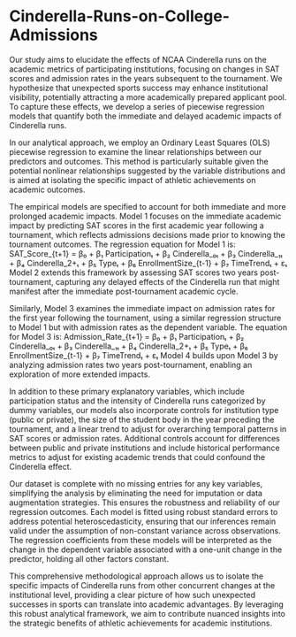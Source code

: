 # Cinderella-Runs-on-College-Admissions
Our study aims to elucidate the effects of NCAA Cinderella runs on the academic metrics of participating institutions, focusing on changes in SAT scores and admission rates in the years subsequent to the tournament. We hypothesize that unexpected sports success may enhance institutional visibility, potentially attracting a more academically prepared applicant pool. To capture these effects, we develop a series of piecewise regression models that quantify both the immediate and delayed academic impacts of Cinderella runs.

In our analytical approach, we employ an Ordinary Least Squares (OLS) piecewise regression to examine the linear relationships between our predictors and outcomes. This method is particularly suitable given the potential nonlinear relationships suggested by the variable distributions and is aimed at isolating the specific impact of athletic achievements on academic outcomes.

The empirical models are specified to account for both immediate and more prolonged academic impacts. Model 1 focuses on the immediate academic impact by predicting SAT scores in the first academic year following a tournament, which reflects admissions decisions made prior to knowing the tournament outcomes. The regression equation for Model 1 is:
SAT_Score_{t+1} = β₀ + β₁ Participationₜ + β₂ Cinderella_₀ₜ + β₃ Cinderella_₁ₜ + β₄ Cinderella_2+ₜ + β₅ Typeₜ + β₆ EnrollmentSize_{t-1} + β₇ TimeTrendₜ + εₜ
Model 2 extends this framework by assessing SAT scores two years post-tournament, capturing any delayed effects of the Cinderella run that might manifest after the immediate post-tournament academic cycle.

Similarly, Model 3 examines the immediate impact on admission rates for the first year following the tournament, using a similar regression structure to Model 1 but with admission rates as the dependent variable. The equation for Model 3 is:
Admission_Rate_{t+1} = β₀ + β₁ Participationₜ + β₂ Cinderella_₀ₜ + β₃ Cinderella_₁ₜ + β₄ Cinderella_2+ₜ + β₅ Typeₜ + β₆ EnrollmentSize_{t-1} + β₇ TimeTrendₜ + εₜ
Model 4 builds upon Model 3 by analyzing admission rates two years post-tournament, enabling an exploration of more extended impacts.

In addition to these primary explanatory variables, which include participation status and the intensity of Cinderella runs categorized by dummy variables, our models also incorporate controls for institution type (public or private), the size of the student body in the year preceding the tournament, and a linear trend to adjust for overarching temporal patterns in SAT scores or admission rates. Additional controls account for differences between public and private institutions and include historical performance metrics to adjust for existing academic trends that could confound the Cinderella effect.

Our dataset is complete with no missing entries for any key variables, simplifying the analysis by eliminating the need for imputation or data augmentation strategies. This ensures the robustness and reliability of our regression outcomes. Each model is fitted using robust standard errors to address potential heteroscedasticity, ensuring that our inferences remain valid under the assumption of non-constant variance across observations. The regression coefficients from these models will be interpreted as the change in the dependent variable associated with a one-unit change in the predictor, holding all other factors constant.

This comprehensive methodological approach allows us to isolate the specific impacts of Cinderella runs from other concurrent changes at the institutional level, providing a clear picture of how such unexpected successes in sports can translate into academic advantages. By leveraging this robust analytical framework, we aim to contribute nuanced insights into the strategic benefits of athletic achievements for academic institutions.
